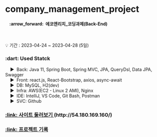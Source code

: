 # company_management_project
<!-- 설명 -->
<div>
  <h4>&nbsp;&nbsp;&nbsp;&nbsp;:arrow_forward:&nbsp;&nbsp;에코앤리치_코딩과제(Back-End)</h4>
</div>
<br />

<!-- 프로젝트 기간 -->
:bulb: 기간 : 2023-04-24 ~ 2023-04-28 (5일)<br />

<!-- 사용 기술 -->
<div>
  <h3>:dart: Used Statck</h3>
  
  &nbsp;&nbsp;&nbsp;&nbsp;:arrow_forward:&nbsp;&nbsp;Back: Java 11, Spring Boot, Spring MVC, JPA, QueryDsl, Data JPA, Swagger<br />
  &nbsp;&nbsp;&nbsp;&nbsp;:arrow_forward:&nbsp;&nbsp;Front: react.js, React-Bootstrap, axios, async-await<br />
  &nbsp;&nbsp;&nbsp;&nbsp;:arrow_forward:&nbsp;&nbsp;DB: MySQL, H2(dev)<br />
  &nbsp;&nbsp;&nbsp;&nbsp;:arrow_forward:&nbsp;&nbsp;Infra: AWS(EC2 - Linux 2 AMI), Nginx<br />
  &nbsp;&nbsp;&nbsp;&nbsp;:arrow_forward:&nbsp;&nbsp;IDE: IntelliJ, VS Code, Git Bash, Postman<br />
  &nbsp;&nbsp;&nbsp;&nbsp;:arrow_forward:&nbsp;&nbsp;SVC: Github <br />
</div>
<!-- 사이트 링크 연결 -->
<h3>
  <a href="http://54.180.169.160/" 
     title="사이트 둘러보기">
    :link: 사이트 둘러보기
  </a>(http://54.180.169.160/)
</h3>

<!-- 프로젝트 기록 -->
<h3>
  <a href="https://puzzled-detail-b29.notion.site/_-4-24-128603847f764a2883fef7b13e2efe53" 
     title="프로젝트 기록">
    :link: 프로젝트 기록
  </a>
</h3>
